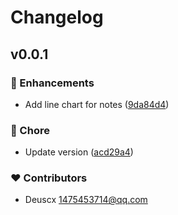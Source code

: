 # Changelog


## v0.0.1


### 🚀 Enhancements

- Add line chart for notes ([9da84d4](https://github.com/Deuscx/obsidian-daily-tracker/commit/9da84d4))

### 🏡 Chore

- Update version ([acd29a4](https://github.com/Deuscx/obsidian-daily-tracker/commit/acd29a4))

### ❤️ Contributors

- Deuscx <1475453714@qq.com>

